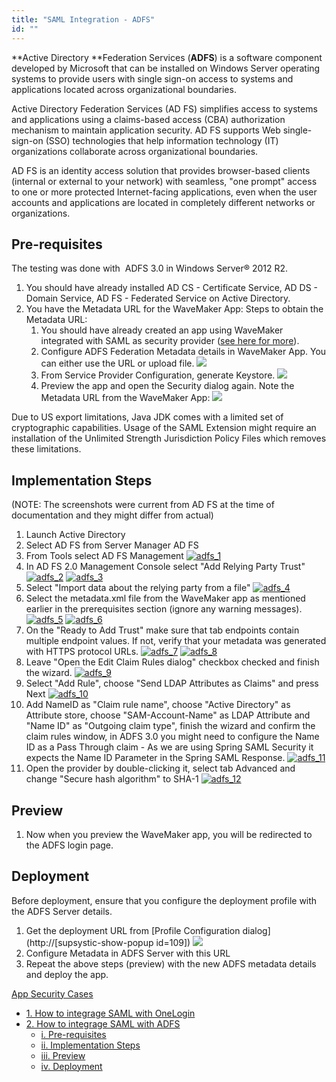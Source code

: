 ```yaml
---
title: "SAML Integration - ADFS"
id: ""
---
```


**Active Directory **Federation Services (**ADFS**) is a software component developed by Microsoft that can be installed on Windows Server operating systems to provide users with single sign-on access to systems and applications located across organizational boundaries.

Active Directory Federation Services (AD FS) simplifies access to systems and applications using a claims-based access (CBA) authorization mechanism to maintain application security. AD FS supports Web single-sign-on (SSO) technologies that help information technology (IT) organizations collaborate across organizational boundaries.

AD FS is an identity access solution that provides browser-based clients (internal or external to your network) with seamless, "one prompt" access to one or more protected Internet-facing applications, even when the user accounts and applications are located in completely different networks or organizations.

## Pre-requisites

The testing was done with  ADFS 3.0 in Windows Server® 2012 R2.

1. You should have already installed AD CS - Certificate Service, AD DS - Domain Service, AD FS - Federated Service on Active Directory. 
2. You have the Metadata URL for the WaveMaker App: Steps to obtain the Metadata URL:
    1. You should have already created an app using WaveMaker integrated with SAML as security provider ([see here for more](/learn/app-development/app-security/saml-integration/#integration)).
    2. Configure ADFS Federation Metadata details in WaveMaker App. You can either use the URL or upload file. [![](/learn/assets/adfs_wm_meta1.png?v=20)](/learn/assets/adfs_wm_meta1.png?v=20)
    3. From Service Provider Configuration, generate Keystore. [![](/learn/assets/adfs_wm_meta2.png)](/learn/assets/adfs_wm_meta2.png)
    4. Preview the app and open the Security dialog again. Note the Metadata URL from the WaveMaker App: [![](/learn/assets/adfs_url.png)](/learn/assets/adfs_url.png)

Due to US export limitations, Java JDK comes with a limited set of cryptographic capabilities. Usage of the SAML Extension might require an installation of the Unlimited Strength Jurisdiction Policy Files which removes these limitations.

## Implementation Steps

(NOTE: The screenshots were current from AD FS at the time of documentation and they might differ from actual)

1. Launch Active Directory
2. Select AD FS from Server Manager AD FS
3. From Tools select AD FS Management [![adfs_1](/learn/assets/adfs_1.png)](/learn/assets/adfs_1.png)
4. In AD FS 2.0 Management Console select "Add Relying Party Trust" [![adfs_2](/learn/assets/adfs_2.png)](/learn/assets/adfs_2.png) [![adfs_3](/learn/assets/adfs_3.png)](/learn/assets/adfs_3.png)
5. Select "Import data about the relying party from a file" [![adfs_4](/learn/assets/adfs_4.png)](/learn/assets/adfs_4.png)
6. Select the metadata.xml file from the WaveMaker app as mentioned earlier in the prerequisites section (ignore any warning messages). [![adfs_5](/learn/assets/adfs_5.png)](/learn/assets/adfs_5.png) [![adfs_6](/learn/assets/adfs_6.png)](/learn/assets/adfs_6.png)
7. On the "Ready to Add Trust" make sure that tab endpoints contain multiple endpoint values. If not, verify that your metadata was generated with HTTPS protocol URLs. [![adfs_7](/learn/assets/adfs_7.png)](/learn/assets/adfs_7.png) [![adfs_8](/learn/assets/adfs_8.png)](/learn/assets/adfs_8.png)
8. Leave "Open the Edit Claim Rules dialog" checkbox checked and finish the wizard. [![adfs_9](/learn/assets/adfs_9.png)](/learn/assets/adfs_9.png)
9. Select "Add Rule", choose "Send LDAP Attributes as Claims" and press Next [![adfs_10](/learn/assets/adfs_10.png)](/learn/assets/adfs_10.png)
10. Add NameID as "Claim rule name", choose "Active Directory" as Attribute store, choose "SAM-Account-Name" as LDAP Attribute and "Name ID" as "Outgoing claim type", finish the wizard and confirm the claim rules window, in ADFS 3.0 you might need to configure the Name ID as a Pass Through claim - As we are using Spring SAML Security it expects the Name ID Parameter in the Spring SAML Response. [![adfs_11](/learn/assets/adfs_11.png)](/learn/assets/adfs_11.png)
11. Open the provider by double-clicking it, select tab Advanced and change "Secure hash algorithm" to SHA-1 [![adfs_12](/learn/assets/adfs_12.png)](/learn/assets/adfs_12.png)

## Preview

1. Now when you preview the WaveMaker app, you will be redirected to the ADFS login page.

## Deployment

Before deployment, ensure that you configure the deployment profile with the ADFS Server details.

1. Get the deployment URL from [Profile Configuration dialog](http://[supsystic-show-popup id=109]) [![](/learn/assets/adfs_wm_deploy.png)](/learn/assets/adfs_wm_deploy.png)
2. Configure Metadata in ADFS Server with this URL
3. Repeat the above steps (preview) with the new ADFS metadata details and deploy the app.

[App Security Cases](/learn/app-development/app-security/app-security/)

- [1\. How to integrage SAML with OneLogin](/learn/how-tos/saml-integration-onelogin/)
- [2\. How to integrage SAML with ADFS](/learn/how-tos/saml-integration-adfs/)
    - [i. Pre-requisites](#prereqs)
    - [ii. Implementation Steps](#steps)
    - [iii. Preview](#preview)
    - [iv. Deployment](#deploy)
